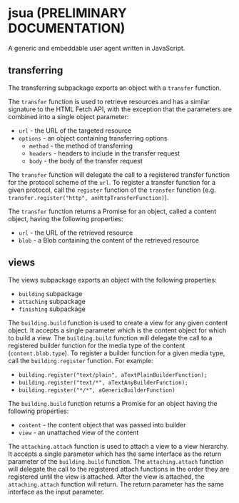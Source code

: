 # jsua (PRELIMINARY DOCUMENTATION)

A generic and embeddable user agent written in JavaScript.

## transferring

The transferring subpackage exports an object with a `transfer` function.

The `transfer` function is used to retrieve resources and has a similar signature to the HTML Fetch API, with the exception that the parameters are combined into a single object parameter:

* `url` - the URL of the targeted resource
* `options` - an object containing transferring options
  * `method` - the method of transferring
  * `headers` - headers to include in the transfer request
  * `body` - the body of the transfer request

The `transfer` function will delegate the call to a registered transfer function for the protocol scheme of the `url`. To register a transfer function for a given protocol, call the `register` function of the `transfer` function (e.g. `transfer.register("http", anHttpTransferFunction)`).

The `transfer` function returns a Promise for an object, called a content object, having the following properties:

* `url` - the URL of the retrieved resource
* `blob` - a Blob containing the content of the retrieved resource

## views

The views subpackage exports an object with the following properties:

* `building` subpackage
* `attaching` subpackage
* `finishing` subpackage

The `building.build` function is used to create a view for any given content object. It accepts a single parameter which is the content object for which to build a view. The `building.build` function will delegate the call to a registered builder function for the media type of the content (`content.blob.type`). To register a builder function for a given media type, call the `building.register` function. For example:

* `building.register("text/plain", aTextPlainBuilderFunction);`
* `building.register("text/*", aTextAnyBuilderFunction);`
* `building.register("*/*", aGenericBuilderFunction)`

The `building.build` function returns a Promise for an object having the following properties:

* `content` - the content object that was passed into builder
* `view` - an unattached view of the content

The `attaching.attach` function is used to attach a view to a view hierarchy. It accepts a single parameter which has the same interface as the return parameter of the `building.build` function. The `attaching.attach` function will delegate the call to the registered attach functions in the order they are registered until the view is attached. After the view is attached, the `attaching.attach` function will return. The return parameter has the same interface as the input parameter.
